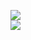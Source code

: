 [![](https://img.shields.io/badge/Made%20With-Github%20Spray-lightgrey.svg?style=for-the-badge&logo=github)](https://github.com/Annihil/github-spray#61)  
[![](https://i.imgur.com/2DrTn0Z.gif)](https://github.com/Annihil/github-spray)